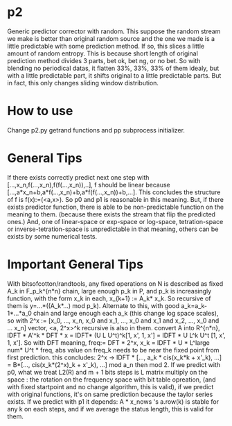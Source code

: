 # p2
Generic predictor corrector with random. This suppose the random stream we make is better than original random source and the one we made is a little predictable with some prediction method. If so, this slices a little amount of random entropy. This is because short length of original prediction method divides 3 parts, bet ok, bet ng, or no bet. So with blending no periodical datas, it flatten 33%, 33%, 33% of them idealy, but with a little predictable part, it shifts original to a little predictable parts. But in fact, this only changes sliding window distribution.

# How to use
Change p2.py getrand functions and pp subprocess initializer.

# General Tips
If there exists correctly predict next one step with \[...,x_n,f(...,x_n),f(f(...,x_n)),..\], f should be linear because \[...,a\*x_n+b,a\*f(...,x_n)+b,a\*f(f(...,x_n))+b,...\]. This concludes the structure of f is f(x):=(\<a,x\>). So p0 and p1 is reasonable in this meaning. But, if there exists predictor function, there is able to be non-predictable function on the meaning to them. (because there exists the stream that flip the predicted ones.)
And, one of linear-space or exp-space or log-space, tetration-space or inverse-tetration-space is unpredictable in that meaning, others can be exists by some numerical tests.

# Important General Tips
With bitsofcotton/randtools, any fixed operations on N is described as fixed A_k in F_p_k^{n\*n} chain, large enough p_k in P, and p_k is increasingly function, with the form x_k in each, x_{k+1} := A_k\* x_k. So recursive of them is y=...\*((A_k\*...) mod p_k). Alternate to this, with good a_k=a_k-1\*...\*a_0 chain and large enough each a_k (this change log space scales), so with 2^x := \[x_0, ..., x_n, x_0 and x_1, ..., x_0 and x_1 and x_2, ..., x_0 and ... x_n\] vector, <a, 2^x>^k recursive is also in them. convert A into R^{n\*n}, IDFT \* A'^k \* DFT \* x = IDFT\* (U L U^t)^k\[1, x', 1, x'\] = IDFT \* U L^k U^t \[1, x', 1, x'\]. So with DFT meaning, freq:= DFT \* 2^x, x_k = IDFT \* U \* L^large num\* U^t \* freq, abs value on freq_k needs to be near the fixed point from first prediction. this concludes: 2^x -> IDFT * \[..., a_k \* cis(x_k\*k + x'\_k), ...\] = B\*\[..., cis(x_k\*(2^x)\_k + x'\_k), ...\] mod a_n then mod 2. If we predict with p0, what we treat L2(R) and m + 1 bits steps is L matrix multiply on the space : the rotation on the frequency space with bit table opreation, (and with fixed startpoint and no change algorithm, this is valid), if we predict with original functions, it's on same prediction because the taylor series exists. If we predict with p1 it depends: A \* x_nows 's a.row(k) is stable for any k on each steps, and if we average the status length, this is valid for them.
